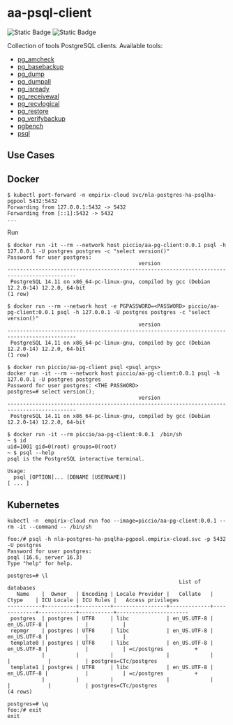 # aa-psql-client

![Static Badge](https://img.shields.io/badge/PostgresClient_15-brightgreen) ![Static Badge](https://img.shields.io/badge/alpine-3.21.3-brightgreen)



Collection of tools PostgreSQL clients. Available tools:

* [pg_amcheck](https://www.postgresql.org/docs/17/app-pgamcheck.html)
* [pg_basebackup](https://www.postgresql.org/docs/17/app-pgbasebackup.html)
* [pg_dump](https://www.postgresql.org/docs/17/app-pgdump.html)
* [pg_dumpall](https://www.postgresql.org/docs/17/app-pg-dumpall.html)
* [pg_isready](https://www.postgresql.org/docs/17/app-pg-isready.html)
* [pg_receivewal](https://www.postgresql.org/docs/17/app-pgreceivewal.html)
* [pg_recvlogical](https://www.postgresql.org/docs/17/app-pgrecvlogical.html)
* [pg_restore](https://www.postgresql.org/docs/17/app-pgrestore.html)
* [pg_verifybackup](https://www.postgresql.org/docs/17/app-pgverifybackup.html)
* [pgbench](https://www.postgresql.org/docs/17/pgbench.html)
* [psql](https://www.postgresql.org/docs/17/app-psql.html)





## Use Cases

## Docker

```shell
$ kubectl port-forward -n empirix-cloud svc/nla-postgres-ha-psqlha-pgpool 5432:5432
Forwarding from 127.0.0.1:5432 -> 5432
Forwarding from [::1]:5432 -> 5432
...
```


Run 


```shell
$ docker run -it --rm --network host piccio/aa-pg-client:0.0.1 psql -h 127.0.0.1 -U postgres postgres -c "select version()"
Password for user postgres: 
                                          version                                           
--------------------------------------------------------------------------------------------
 PostgreSQL 14.11 on x86_64-pc-linux-gnu, compiled by gcc (Debian 12.2.0-14) 12.2.0, 64-bit
(1 row)

```

```shell
$ docker run --rm --network host -e PGPASSWORD=<PASSWORD> piccio/aa-pg-client:0.0.1 psql -h 127.0.0.1 -U postgres postgres -c "select version()"
                                          version                                           
--------------------------------------------------------------------------------------------
 PostgreSQL 14.11 on x86_64-pc-linux-gnu, compiled by gcc (Debian 12.2.0-14) 12.2.0, 64-bit
(1 row)
```


```shell
$ docker run piccio/aa-pg-client psql <psql_args> 
docker run -it --rm --network host piccio/aa-pg-client:0.0.1 psql -h 127.0.0.1 -U postgres postgres
Password for user postgres: <THE PASSWORD>
postgres=# select version();
                                          version                                           
--------------------------------------------------------------------------------------------
 PostgreSQL 14.11 on x86_64-pc-linux-gnu, compiled by gcc (Debian 12.2.0-14) 12.2.0, 64-bit
```



```
$ docker run -it --rm piccio/aa-pg-client:0.0.1  /bin/sh
~ $ id
uid=1001 gid=0(root) groups=0(root)
~ $ psql --help
psql is the PostgreSQL interactive terminal.

Usage:
  psql [OPTION]... [DBNAME [USERNAME]]
[ ... ]
```

## Kubernetes

```shell
kubectl -n  empirix-cloud run foo --image=piccio/aa-pg-client:0.0.1 --rm -it --command -- /bin/sh

foo:/# psql -h nla-postgres-ha-psqlha-pgpool.empirix-cloud.svc -p 5432 -U postgres
Password for user postgres: 
psql (16.6, server 16.3)
Type "help" for help.

postgres=# \l
                                                       List of databases
   Name    |  Owner   | Encoding | Locale Provider |   Collate   |    Ctype    | ICU Locale | ICU Rules |   Access privileges   
-----------+----------+----------+-----------------+-------------+-------------+------------+-----------+-----------------------
 postgres  | postgres | UTF8     | libc            | en_US.UTF-8 | en_US.UTF-8 |            |           | 
 repmgr    | postgres | UTF8     | libc            | en_US.UTF-8 | en_US.UTF-8 |            |           | 
 template0 | postgres | UTF8     | libc            | en_US.UTF-8 | en_US.UTF-8 |            |           | =c/postgres          +
           |          |          |                 |             |             |            |           | postgres=CTc/postgres
 template1 | postgres | UTF8     | libc            | en_US.UTF-8 | en_US.UTF-8 |            |           | =c/postgres          +
           |          |          |                 |             |             |            |           | postgres=CTc/postgres
(4 rows)

postgres=# \q
foo:/# exit
exit
```
